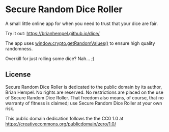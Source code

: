 # Secure Random Dice Roller

A small little online app for when you need to trust that your dice are fair.

Try it out: https://brianhempel.github.io/dice/

The app uses [window.crypto.getRandomValues()](https://developer.mozilla.org/en-US/docs/Web/API/RandomSource/getRandomValues)
to ensure high quality randomness.

Overkill for just rolling some dice? Nah... ;)

## License

Secure Random Dice Roller is dedicated to the public domain by its author,
Brian Hempel. No rights are reserved. No restrictions are placed on the use of
Secure Random Dice Roller. That freedom also means, of course, that no warranty
of fitness is claimed; use Secure Random Dice Roller at your own risk.

This public domain dedication follows the the CC0 1.0 at
https://creativecommons.org/publicdomain/zero/1.0/
